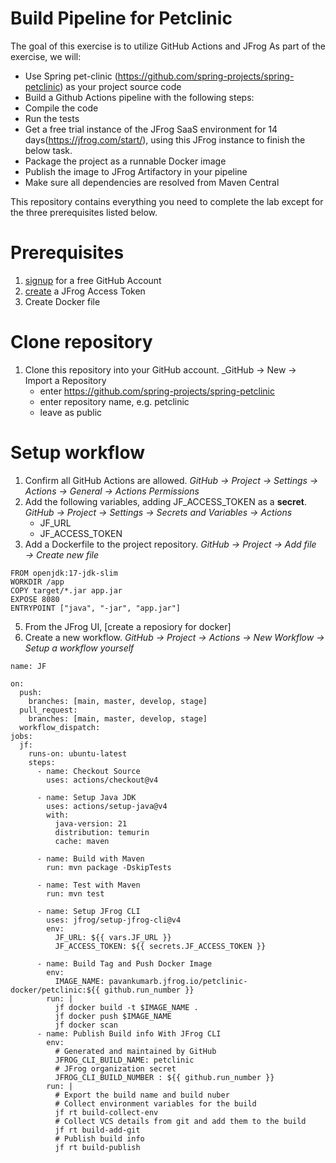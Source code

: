 # Build Pipeline for Petclinic
The goal of this exercise is to utilize GitHub Actions and JFrog  As part of the exercise, we will:
- Use Spring pet-clinic (https://github.com/spring-projects/spring-petclinic) as your project source code
- Build a Github Actions pipeline with the following steps:
- Compile the code
- Run the tests
- Get a free trial instance of the JFrog SaaS environment for 14 days(https://jfrog.com/start/), using this JFrog instance to finish the below task.
- Package the project as a runnable Docker image
- Publish the image to JFrog Artifactory in your pipeline
- Make sure all dependencies are resolved from Maven Central

This repository contains everything you need to complete the lab except for the three prerequisites listed below.

# Prerequisites

1. [signup](https://github.com/signup) for a free GitHub Account
2. [create](https://pavankumarb.jfrog.io/ui/admin/configuration/security/access_tokens) a JFrog Access Token
3. Create Docker file 

# Clone repository

1. Clone this repository into your GitHub account. _GitHub → New → Import a Repository
   - enter https://github.com/spring-projects/spring-petclinic
   - enter repository name, e.g. petclinic
   - leave as public 

# Setup workflow

1. Confirm all GitHub Actions are allowed. _GitHub → Project → Settings → Actions → General → Actions Permissions_
2. Add the following variables, adding JF_ACCESS_TOKEN as a **secret**. _GitHub → Project → Settings → Secrets and Variables → Actions_
   - JF_URL
   - JF_ACCESS_TOKEN
4. Add a Dockerfile to the project repository. _GitHub → Project → Add file → Create new file_

```
FROM openjdk:17-jdk-slim
WORKDIR /app
COPY target/*.jar app.jar
EXPOSE 8080
ENTRYPOINT ["java", "-jar", "app.jar"]
```

5. From the JFrog UI, [create a reposiory for docker]
6. Create a new workflow. _GitHub → Project → Actions → New Workflow → Setup a workflow yourself_ 

```
name: JF

on:
  push:
    branches: [main, master, develop, stage]
  pull_request:
    branches: [main, master, develop, stage]
  workflow_dispatch:
jobs:
  jf:
    runs-on: ubuntu-latest
    steps:
      - name: Checkout Source
        uses: actions/checkout@v4

      - name: Setup Java JDK
        uses: actions/setup-java@v4
        with:
          java-version: 21
          distribution: temurin
          cache: maven

      - name: Build with Maven
        run: mvn package -DskipTests

      - name: Test with Maven
        run: mvn test

      - name: Setup JFrog CLI
        uses: jfrog/setup-jfrog-cli@v4
        env:
          JF_URL: ${{ vars.JF_URL }}
          JF_ACCESS_TOKEN: ${{ secrets.JF_ACCESS_TOKEN }}

      - name: Build Tag and Push Docker Image
        env:
          IMAGE_NAME: pavankumarb.jfrog.io/petclinic-docker/petclinic:${{ github.run_number }}
        run: |
          jf docker build -t $IMAGE_NAME .
          jf docker push $IMAGE_NAME
          jf docker scan
      - name: Publish Build info With JFrog CLI
        env:
          # Generated and maintained by GitHub
          JFROG_CLI_BUILD_NAME: petclinic
          # JFrog organization secret
          JFROG_CLI_BUILD_NUMBER : ${{ github.run_number }}
        run: |
          # Export the build name and build nuber
          # Collect environment variables for the build
          jf rt build-collect-env
          # Collect VCS details from git and add them to the build
          jf rt build-add-git
          # Publish build info
          jf rt build-publish
```

